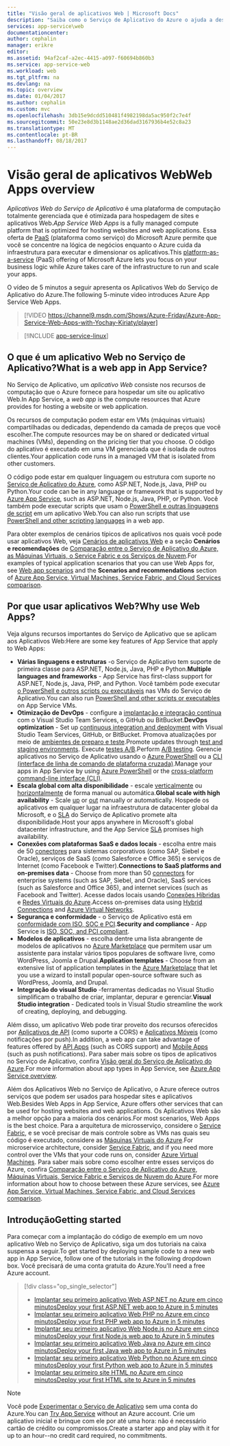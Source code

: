 ```yaml
---
title: "Visão geral de aplicativos Web | Microsoft Docs"
description: "Saiba como o Serviço de Aplicativo do Azure o ajuda a desenvolver e hospedar aplicativos Web"
services: app-service\web
documentationcenter: 
author: cephalin
manager: erikre
editor: 
ms.assetid: 94af2caf-a2ec-4415-a097-f60694b860b3
ms.service: app-service-web
ms.workload: web
ms.tgt_pltfrm: na
ms.devlang: na
ms.topic: overview
ms.date: 01/04/2017
ms.author: cephalin
ms.custom: mvc
ms.openlocfilehash: 3db15e9dcdd510481f4982198da5ac950f2c7e4f
ms.sourcegitcommit: 50e23e8d3b1148ae2d36dad3167936b4e52c8a23
ms.translationtype: MT
ms.contentlocale: pt-BR
ms.lasthandoff: 08/18/2017
---
```

# <a name="web-apps-overview"></a><span data-ttu-id="a27e2-103">Visão geral de aplicativos Web</span><span class="sxs-lookup"><span data-stu-id="a27e2-103">Web Apps overview</span></span>
<span data-ttu-id="a27e2-104">*Aplicativos Web do Serviço de Aplicativo* é uma plataforma de computação totalmente gerenciada que é otimizada para hospedagem de sites e aplicativos Web.</span><span class="sxs-lookup"><span data-stu-id="a27e2-104">*App Service Web Apps* is a fully managed compute platform that is optimized for hosting websites and web applications.</span></span> <span data-ttu-id="a27e2-105">Essa oferta de [PaaS](https://en.wikipedia.org/wiki/Platform_as_a_service) (plataforma como serviço) do Microsoft Azure permite que você se concentre na lógica de negócios enquanto o Azure cuida da infraestrutura para executar e dimensionar os aplicativos.</span><span class="sxs-lookup"><span data-stu-id="a27e2-105">This [platform-as-a-service](https://en.wikipedia.org/wiki/Platform_as_a_service) (PaaS) offering of Microsoft Azure lets you focus on your business logic while Azure takes care of the infrastructure to run and scale your apps.</span></span>

<span data-ttu-id="a27e2-106">O vídeo de 5 minutos a seguir apresenta os Aplicativos Web do Serviço de Aplicativo do Azure.</span><span class="sxs-lookup"><span data-stu-id="a27e2-106">The following 5-minute video introduces Azure App Service Web Apps.</span></span>

>[!VIDEO https://channel9.msdn.com/Shows/Azure-Friday/Azure-App-Service-Web-Apps-with-Yochay-Kiriaty/player]
>
>

> [!INCLUDE [app-service-linux](../../includes/app-service-linux.md)]
> 
> 

## <a name="what-is-a-web-app-in-app-service"></a><span data-ttu-id="a27e2-107">O que é um aplicativo Web no Serviço de Aplicativo?</span><span class="sxs-lookup"><span data-stu-id="a27e2-107">What is a web app in App Service?</span></span>
<span data-ttu-id="a27e2-108">No Serviço de Aplicativo, um *aplicativo Web* consiste nos recursos de computação que o Azure fornece para hospedar um site ou aplicativo Web.</span><span class="sxs-lookup"><span data-stu-id="a27e2-108">In App Service, a *web app* is the compute resources that Azure provides for hosting a website or web application.</span></span>  

<span data-ttu-id="a27e2-109">Os recursos de computação podem estar em VMs (máquinas virtuais) compartilhadas ou dedicadas, dependendo da camada de preços que você escolher.</span><span class="sxs-lookup"><span data-stu-id="a27e2-109">The compute resources may be on shared or dedicated virtual machines (VMs), depending on the pricing tier that you choose.</span></span> <span data-ttu-id="a27e2-110">O código do aplicativo é executado em uma VM gerenciada que é isolada de outros clientes.</span><span class="sxs-lookup"><span data-stu-id="a27e2-110">Your application code runs in a managed VM that is isolated from other customers.</span></span>

<span data-ttu-id="a27e2-111">O código pode estar em qualquer linguagem ou estrutura com suporte no [Serviço de Aplicativo do Azure](../app-service/app-service-value-prop-what-is.md), como ASP.NET, Node.js, Java, PHP ou Python.</span><span class="sxs-lookup"><span data-stu-id="a27e2-111">Your code can be in any language or framework that is supported by [Azure App Service](../app-service/app-service-value-prop-what-is.md), such as ASP.NET, Node.js, Java, PHP, or Python.</span></span> <span data-ttu-id="a27e2-112">Você também pode executar scripts que usam o [PowerShell e outras linguagens de script](web-sites-create-web-jobs.md#acceptablefiles) em um aplicativo Web.</span><span class="sxs-lookup"><span data-stu-id="a27e2-112">You can also run scripts that use [PowerShell and other scripting languages](web-sites-create-web-jobs.md#acceptablefiles) in a web app.</span></span>

<span data-ttu-id="a27e2-113">Para obter exemplos de cenários típicos de aplicativos nos quais você pode usar aplicativos Web, veja [Cenários de aplicativos Web](https://azure.microsoft.com/documentation/scenarios/web-app/) e a seção **Cenários e recomendações** de [Comparação entre o Serviço de Aplicativo do Azure, as Máquinas Virtuais, o Service Fabric e os Serviços de Nuvem](choose-web-site-cloud-service-vm.md#scenarios).</span><span class="sxs-lookup"><span data-stu-id="a27e2-113">For examples of typical application scenarios that you can use Web Apps for, see [Web app scenarios](https://azure.microsoft.com/documentation/scenarios/web-app/) and the **Scenarios and recommendations** section of [Azure App Service, Virtual Machines, Service Fabric, and Cloud Services comparison](choose-web-site-cloud-service-vm.md#scenarios).</span></span>

## <a name="why-use-web-apps"></a><span data-ttu-id="a27e2-114">Por que usar aplicativos Web?</span><span class="sxs-lookup"><span data-stu-id="a27e2-114">Why use Web Apps?</span></span>
<span data-ttu-id="a27e2-115">Veja alguns recursos importantes do Serviço de Aplicativo que se aplicam aos Aplicativos Web:</span><span class="sxs-lookup"><span data-stu-id="a27e2-115">Here are some key features of App Service that apply to Web Apps:</span></span>

* <span data-ttu-id="a27e2-116">**Várias linguagens e estruturas** -o Serviço de Aplicativo tem suporte de primeira classe para ASP.NET, Node.js, Java, PHP e Python.</span><span class="sxs-lookup"><span data-stu-id="a27e2-116">**Multiple languages and frameworks** - App Service has first-class support for ASP.NET, Node.js, Java, PHP, and Python.</span></span> <span data-ttu-id="a27e2-117">Você também pode executar [o PowerShell e outros scripts ou executáveis](web-sites-create-web-jobs.md) nas VMs do Serviço de Aplicativo.</span><span class="sxs-lookup"><span data-stu-id="a27e2-117">You can also run [PowerShell and other scripts or executables](web-sites-create-web-jobs.md) on App Service VMs.</span></span>
* <span data-ttu-id="a27e2-118">**Otimização de DevOps** - configure a [implantação e integração contínua](app-service-continuous-deployment.md) com o Visual Studio Team Services, o GitHub ou BitBucket.</span><span class="sxs-lookup"><span data-stu-id="a27e2-118">**DevOps optimization** - Set up [continuous integration and deployment](app-service-continuous-deployment.md) with Visual Studio Team Services, GitHub, or BitBucket.</span></span> <span data-ttu-id="a27e2-119">Promova atualizações por meio de [ambientes de preparo e teste](web-sites-staged-publishing.md).</span><span class="sxs-lookup"><span data-stu-id="a27e2-119">Promote updates through [test and staging environments](web-sites-staged-publishing.md).</span></span> <span data-ttu-id="a27e2-120">Execute [testes A/B](app-service-web-test-in-production-get-start.md).</span><span class="sxs-lookup"><span data-stu-id="a27e2-120">Perform [A/B testing](app-service-web-test-in-production-get-start.md).</span></span> <span data-ttu-id="a27e2-121">Gerencie aplicativos no Serviço de Aplicativo usando o [Azure PowerShell](/powershell/azureps-cmdlets-docs) ou a [CLI (interface de linha de comando de plataforma cruzada)](../cli-install-nodejs.md).</span><span class="sxs-lookup"><span data-stu-id="a27e2-121">Manage your apps in App Service by using [Azure PowerShell](/powershell/azureps-cmdlets-docs) or the [cross-platform command-line interface (CLI)](../cli-install-nodejs.md).</span></span>
* <span data-ttu-id="a27e2-122">**Escala global com alta disponibilidade** - escale [verticalmente](web-sites-scale.md) ou [horizontalmente](../monitoring-and-diagnostics/insights-how-to-scale.md) de forma manual ou automática.</span><span class="sxs-lookup"><span data-stu-id="a27e2-122">**Global scale with high availability** - Scale [up](web-sites-scale.md) or [out](../monitoring-and-diagnostics/insights-how-to-scale.md) manually or automatically.</span></span> <span data-ttu-id="a27e2-123">Hospede os aplicativos em qualquer lugar na infraestrutura de datacenter global da Microsoft, e o [SLA](https://azure.microsoft.com/support/legal/sla/app-service/) do Serviço de Aplicativo promete alta disponibilidade.</span><span class="sxs-lookup"><span data-stu-id="a27e2-123">Host your apps anywhere in Microsoft's global datacenter infrastructure, and the App Service [SLA](https://azure.microsoft.com/support/legal/sla/app-service/) promises high availability.</span></span>
* <span data-ttu-id="a27e2-124">**Conexões com plataformas SaaS e dados locais** - escolha entre mais de 50 [conectores](../connectors/apis-list.md) para sistemas corporativos (como SAP, Siebel e Oracle), serviços de SaaS (como Salesforce e Office 365) e serviços de Internet (como Facebook e Twitter).</span><span class="sxs-lookup"><span data-stu-id="a27e2-124">**Connections to SaaS platforms and on-premises data** - Choose from more than 50 [connectors](../connectors/apis-list.md) for enterprise systems (such as SAP, Siebel, and Oracle), SaaS services (such as Salesforce and Office 365), and internet services (such as Facebook and Twitter).</span></span> <span data-ttu-id="a27e2-125">Acesse dados locais usando [Conexões Híbridas](../biztalk-services/integration-hybrid-connection-overview.md) e [Redes Virtuais do Azure](web-sites-integrate-with-vnet.md).</span><span class="sxs-lookup"><span data-stu-id="a27e2-125">Access on-premises data using [Hybrid Connections](../biztalk-services/integration-hybrid-connection-overview.md) and [Azure Virtual Networks](web-sites-integrate-with-vnet.md).</span></span>
* <span data-ttu-id="a27e2-126">**Segurança e conformidade** - o Serviço de Aplicativo está em [conformidade com ISO, SOC e PCI](https://www.microsoft.com/TrustCenter/).</span><span class="sxs-lookup"><span data-stu-id="a27e2-126">**Security and compliance** - App Service is [ISO, SOC, and PCI compliant](https://www.microsoft.com/TrustCenter/).</span></span>
* <span data-ttu-id="a27e2-127">**Modelos de aplicativos** - escolha dentre uma lista abrangente de modelos de aplicativos no [Azure Marketplace](https://azure.microsoft.com/marketplace/) que permitem usar um assistente para instalar vários tipos populares de software livre, como WordPress, Joomla e Drupal.</span><span class="sxs-lookup"><span data-stu-id="a27e2-127">**Application templates** - Choose from an extensive list of application templates in the [Azure Marketplace](https://azure.microsoft.com/marketplace/) that let you use a wizard to install popular open-source software such as WordPress, Joomla, and Drupal.</span></span>
* <span data-ttu-id="a27e2-128">**Integração do visual Studio** -ferramentas dedicadas no Visual Studio simplificam o trabalho de criar, implantar, depurar e gerenciar.</span><span class="sxs-lookup"><span data-stu-id="a27e2-128">**Visual Studio integration** - Dedicated tools in Visual Studio streamline the work of creating, deploying, and debugging.</span></span>

<span data-ttu-id="a27e2-129">Além disso, um aplicativo Web pode tirar proveito dos recursos oferecidos por [Aplicativos de API](../app-service-api/app-service-api-apps-why-best-platform.md) (como suporte a CORS) e [Aplicativos Móveis](../app-service-mobile/app-service-mobile-value-prop.md) (como notificações por push).</span><span class="sxs-lookup"><span data-stu-id="a27e2-129">In addition, a web app can take advantage of features offered by [API Apps](../app-service-api/app-service-api-apps-why-best-platform.md) (such as CORS support) and [Mobile Apps](../app-service-mobile/app-service-mobile-value-prop.md) (such as push notifications).</span></span> <span data-ttu-id="a27e2-130">Para saber mais sobre os tipos de aplicativos no Serviço de Aplicativo, confira [Visão geral do Serviço de Aplicativo do Azure](../app-service/app-service-value-prop-what-is.md).</span><span class="sxs-lookup"><span data-stu-id="a27e2-130">For more information about app types in App Service, see [Azure App Service overview](../app-service/app-service-value-prop-what-is.md).</span></span>

<span data-ttu-id="a27e2-131">Além dos Aplicativos Web no Serviço de Aplicativo, o Azure oferece outros serviços que podem ser usados para hospedar sites e aplicativos Web.</span><span class="sxs-lookup"><span data-stu-id="a27e2-131">Besides Web Apps in App Service, Azure offers other services that can be used for hosting websites and web applications.</span></span> <span data-ttu-id="a27e2-132">Os Aplicativos Web são a melhor opção para a maioria dos cenários.</span><span class="sxs-lookup"><span data-stu-id="a27e2-132">For most scenarios, Web Apps is the best choice.</span></span>  <span data-ttu-id="a27e2-133">Para a arquitetura de microsserviço, considere o [Service Fabric](https://azure.microsoft.com/documentation/services/service-fabric), e se você precisar de mais controle sobre as VMs nas quais seu código é executado, considere as [Máquinas Virtuais do Azure](https://azure.microsoft.com/documentation/services/virtual-machines/).</span><span class="sxs-lookup"><span data-stu-id="a27e2-133">For microservice architecture, consider [Service Fabric](https://azure.microsoft.com/documentation/services/service-fabric), and if you need more control over the VMs that your code runs on, consider [Azure Virtual Machines](https://azure.microsoft.com/documentation/services/virtual-machines/).</span></span> <span data-ttu-id="a27e2-134">Para saber mais sobre como escolher entre esses serviços do Azure, confira [Comparação entre o Serviço de Aplicativo do Azure, Máquinas Virtuais, Service Fabric e Serviços de Nuvem do Azure](choose-web-site-cloud-service-vm.md).</span><span class="sxs-lookup"><span data-stu-id="a27e2-134">For more information about how to choose between these Azure services, see [Azure App Service, Virtual Machines, Service Fabric, and Cloud Services comparison](choose-web-site-cloud-service-vm.md).</span></span>

## <a name="getting-started"></a><span data-ttu-id="a27e2-135">Introdução</span><span class="sxs-lookup"><span data-stu-id="a27e2-135">Getting started</span></span>
<span data-ttu-id="a27e2-136">Para começar com a implantação do código de exemplo em um novo aplicativo Web no Serviço de Aplicativo, siga um dos tutoriais na caixa suspensa a seguir.</span><span class="sxs-lookup"><span data-stu-id="a27e2-136">To get started by deploying sample code to a new web app in App Service, follow one of the tutorials in the following dropdown box.</span></span> <span data-ttu-id="a27e2-137">Você precisará de uma conta gratuita do Azure.</span><span class="sxs-lookup"><span data-stu-id="a27e2-137">You'll need a free Azure account.</span></span>

> [!div class="op_single_selector"]
> * [<span data-ttu-id="a27e2-138">Implantar seu primeiro aplicativo Web ASP.NET no Azure em cinco minutos</span><span class="sxs-lookup"><span data-stu-id="a27e2-138">Deploy your first ASP.NET web app to Azure in 5 minutes</span></span>](app-service-web-get-started-dotnet.md)
> * [<span data-ttu-id="a27e2-139">Implantar seu primeiro aplicativo Web PHP no Azure em cinco minutos</span><span class="sxs-lookup"><span data-stu-id="a27e2-139">Deploy your first PHP web app to Azure in 5 minutes</span></span>](app-service-web-get-started-php.md)
> * [<span data-ttu-id="a27e2-140">Implantar seu primeiro aplicativo Web Node.js no Azure em cinco minutos</span><span class="sxs-lookup"><span data-stu-id="a27e2-140">Deploy your first Node.js web app to Azure in 5 minutes</span></span>](app-service-web-get-started-nodejs.md)
> * [<span data-ttu-id="a27e2-141">Implantar seu primeiro aplicativo Web Java no Azure em cinco minutos</span><span class="sxs-lookup"><span data-stu-id="a27e2-141">Deploy your first Java web app to Azure in 5 minutes</span></span>](app-service-web-get-started-java.md)
> * [<span data-ttu-id="a27e2-142">Implantar seu primeiro aplicativo Web Python no Azure em cinco minutos</span><span class="sxs-lookup"><span data-stu-id="a27e2-142">Deploy your first Python web app to Azure in 5 minutes</span></span>](app-service-web-get-started-python.md)
> * [<span data-ttu-id="a27e2-143">Implantar seu primeiro site HTML no Azure em cinco minutos</span><span class="sxs-lookup"><span data-stu-id="a27e2-143">Deploy your first HTML site to Azure in 5 minutes</span></span>](app-service-web-get-started-html.md)
> 
> 

> [!NOTE]
> <span data-ttu-id="a27e2-144">Você pode [Experimentar o Serviço de Aplicativo](https://azure.microsoft.com/try/app-service/) sem uma conta do Azure.</span><span class="sxs-lookup"><span data-stu-id="a27e2-144">You can [Try App Service](https://azure.microsoft.com/try/app-service/) without an Azure account.</span></span> <span data-ttu-id="a27e2-145">Crie um aplicativo inicial e brinque com ele por até uma hora: não é necessário cartão de crédito ou compromissos.</span><span class="sxs-lookup"><span data-stu-id="a27e2-145">Create a starter app and play with it for up to an hour--no credit card required, no commitments.</span></span>
> 
> 
